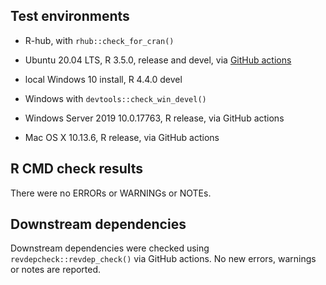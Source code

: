 ## Test environments
* R-hub, with `rhub::check_for_cran()`

* Ubuntu 20.04 LTS, R 3.5.0, release and devel, via 
  [GitHub actions](https://github.com/ms609/Ternary/actions)
  
* local Windows 10 install, R 4.4.0 devel
* Windows with `devtools::check_win_devel()`
* Windows Server 2019 10.0.17763, R release, via GitHub actions
  
* Mac OS X 10.13.6, R release, via GitHub actions


## R CMD check results
There were no ERRORs or WARNINGs or NOTEs.

## Downstream dependencies

Downstream dependencies were checked using `revdepcheck::revdep_check()` via
GitHub actions.  No new errors, warnings or notes are reported.
